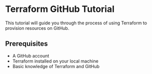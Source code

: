 # Terraform GitHub Tutorial

This tutorial will guide you through the process of using Terraform to provision resources on GitHub. 

## Prerequisites
- A GitHub account
- Terraform installed on your local machine
- Basic knowledge of Terraform and GitHub


